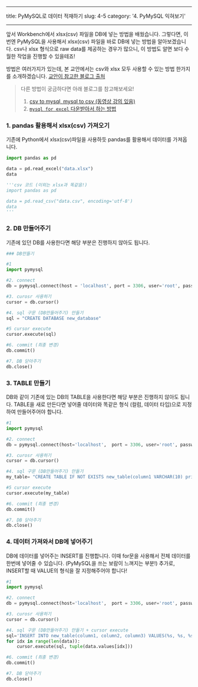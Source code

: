 ﻿---

title: PyMySQL로 데이터 적재하기
slug: 4-5
category: '4. PyMySQL 익혀보기'

---

앞서 Workbench에서 xlsx(csv) 파일을 DB에 넣는 방법을 배웠습니다. 그렇다면, 이번엔 PyMySQL을 사용해서 xlsx(csv) 파일을 바로 DB에 넣는 방법을 알아보겠습니다. csv나 xlsx 형식으로 raw data를 제공하는 경우가 많으니, 이 방법도 알면 보다 수월한 작업을 진행할 수 있을테죠!

방법은 여러가지가 있는데, 본 교안에서는 csv와 xlsx 모두 사용할 수 있는 방법 한가지를 소개하겠습니다. [교안이 참고한 블로그 출처](https://juun42.tistory.com/23)

> 다른 방법이 궁금하다면 아래 블로그를 참고해보세요!
> 
> 1.  [csv to mysql, mysql to csv (동영상 강의 있음)](https://m.blog.naver.com/PostView.naver?isHttpsRedirect=true&blogId=oralol&logNo=221994582251)
> 2.  [`mysql for excel`  다운받아서 하는 방법](https://zionh.tistory.com/44)

### 1. pandas 활용해서 xlsx(csv) 가져오기
기존에 Python에서 xlsx(csv)파일을 사용하듯 pandas를 활용해서 데이터를 가져옵니다.
```python
import pandas as pd

data = pd.read_excel("data.xlsx")
data

'''csv 코드 (이외는 xlsx과 똑같음!)
import pandas as pd

data = pd.read_csv("data.csv", encoding='utf-8')
data
'''
```

### 2. DB 만들어주기
기존에 있던 DB를 사용한다면 해당 부분은 진행하지 않아도 됩니다.
```python
### DB만들기

#1
import pymysql

#2. connect
db = pymysql.connect(host = 'localhost', port = 3306, user='root', passwd = '********', charset='utf8')

#3. curosr 사용하기
cursor = db.cursor() 

#4. sql 구문 (DB만들어주기) 만들기
sql = "CREATE DATABASE new_database" 

#5 cursor execute
cursor.execute(sql) 

#6. commit (최종 변경)
db.commit() 

#7. DB 닫아주기 
db.close()
```

### 3. TABLE 만들기
DB와 같이 기존에 있는 DB의 TABLE을 사용한다면 해당 부분은 진행하지 않아도 됩니다.  TABLE을 새로 만든다면 넣어줄 데이터와 똑같은 형식 (컬럼, 데이터 타입)으로 지정하여 만들어주어야 합니다.
```python
#1
import pymysql

#2. connect
db = pymysql.connect(host='localhost',  port = 3306, user='root', password='********', db='new_database',charset='utf8') 

#3. curosr 사용하기
cursor = db.cursor() 

#4. sql 구문 (DB만들어주기) 만들기
my_table= "CREATE TABLE IF NOT EXISTS new_table(column1 VARCHAR(10) primary key, column2 VARCHAR(10), column3 varchar(10))" 

#5 cursor execute
cursor.execute(my_table)

#6. commit (최종 변경)
db.commit() 

#7. DB 닫아주기 
db.close()
```

### 4. 데이터 가져와서 DB에 넣어주기
DB에 데이터를 넣어주는 INSERT를 진행합니다. 이때 for문을 사용해서 전체 데이터를 한번에 넣어줄 수 있습니다. (PyMySQL을 쓰는 보람이 느껴지는 부분!) 추가로, INSERT할 때 VALUE의 형식을 잘 지정해주어야 합니다!

```python
#1
import pymysql

#2. connect
db = pymysql.connect(host='localhost',  port = 3306, user='root', password='********', db='new_database',charset='utf8') 

#3. curosr 사용하기
cursor = db.cursor() 

#4. sql 구문 (DB만들어주기) 만들기 + cursor execute
sql='INSERT INTO new_table(column1, column2, column3) VALUES(%s, %s, %s)'
for idx in range(len(data)):
    cursor.execute(sql, tuple(data.values[idx]))

#6. commit (최종 변경)
db.commit() 

#7. DB 닫아주기 
db.close()
```
